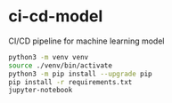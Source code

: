 # ci-cd-model
CI/CD pipeline for machine learning model

```bash
python3 -m venv venv
source ./venv/bin/activate
python3 -m pip install --upgrade pip
pip install -r requirements.txt
jupyter-notebook
```
